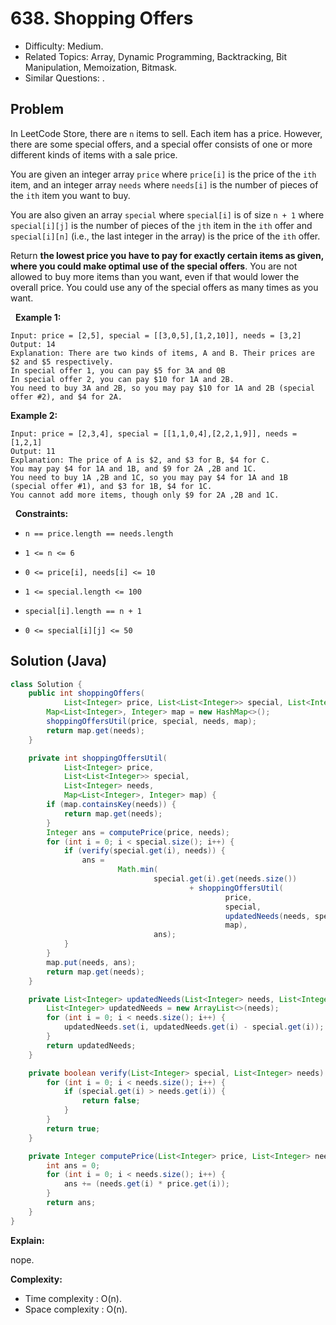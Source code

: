 # 638. Shopping Offers

- Difficulty: Medium.
- Related Topics: Array, Dynamic Programming, Backtracking, Bit Manipulation, Memoization, Bitmask.
- Similar Questions: .

## Problem

In LeetCode Store, there are ```n``` items to sell. Each item has a price. However, there are some special offers, and a special offer consists of one or more different kinds of items with a sale price.

You are given an integer array ```price``` where ```price[i]``` is the price of the ```ith``` item, and an integer array ```needs``` where ```needs[i]``` is the number of pieces of the ```ith``` item you want to buy.

You are also given an array ```special``` where ```special[i]``` is of size ```n + 1``` where ```special[i][j]``` is the number of pieces of the ```jth``` item in the ```ith``` offer and ```special[i][n]``` (i.e., the last integer in the array) is the price of the ```ith``` offer.

Return **the lowest price you have to pay for exactly certain items as given, where you could make optimal use of the special offers**. You are not allowed to buy more items than you want, even if that would lower the overall price. You could use any of the special offers as many times as you want.

 
**Example 1:**

```
Input: price = [2,5], special = [[3,0,5],[1,2,10]], needs = [3,2]
Output: 14
Explanation: There are two kinds of items, A and B. Their prices are $2 and $5 respectively. 
In special offer 1, you can pay $5 for 3A and 0B
In special offer 2, you can pay $10 for 1A and 2B. 
You need to buy 3A and 2B, so you may pay $10 for 1A and 2B (special offer #2), and $4 for 2A.
```

**Example 2:**

```
Input: price = [2,3,4], special = [[1,1,0,4],[2,2,1,9]], needs = [1,2,1]
Output: 11
Explanation: The price of A is $2, and $3 for B, $4 for C. 
You may pay $4 for 1A and 1B, and $9 for 2A ,2B and 1C. 
You need to buy 1A ,2B and 1C, so you may pay $4 for 1A and 1B (special offer #1), and $3 for 1B, $4 for 1C. 
You cannot add more items, though only $9 for 2A ,2B and 1C.
```

 
**Constraints:**


	
- ```n == price.length == needs.length```
	
- ```1 <= n <= 6```
	
- ```0 <= price[i], needs[i] <= 10```
	
- ```1 <= special.length <= 100```
	
- ```special[i].length == n + 1```
	
- ```0 <= special[i][j] <= 50```



## Solution (Java)

```java
class Solution {
    public int shoppingOffers(
            List<Integer> price, List<List<Integer>> special, List<Integer> needs) {
        Map<List<Integer>, Integer> map = new HashMap<>();
        shoppingOffersUtil(price, special, needs, map);
        return map.get(needs);
    }

    private int shoppingOffersUtil(
            List<Integer> price,
            List<List<Integer>> special,
            List<Integer> needs,
            Map<List<Integer>, Integer> map) {
        if (map.containsKey(needs)) {
            return map.get(needs);
        }
        Integer ans = computePrice(price, needs);
        for (int i = 0; i < special.size(); i++) {
            if (verify(special.get(i), needs)) {
                ans =
                        Math.min(
                                special.get(i).get(needs.size())
                                        + shoppingOffersUtil(
                                                price,
                                                special,
                                                updatedNeeds(needs, special.get(i)),
                                                map),
                                ans);
            }
        }
        map.put(needs, ans);
        return map.get(needs);
    }

    private List<Integer> updatedNeeds(List<Integer> needs, List<Integer> special) {
        List<Integer> updatedNeeds = new ArrayList<>(needs);
        for (int i = 0; i < needs.size(); i++) {
            updatedNeeds.set(i, updatedNeeds.get(i) - special.get(i));
        }
        return updatedNeeds;
    }

    private boolean verify(List<Integer> special, List<Integer> needs) {
        for (int i = 0; i < needs.size(); i++) {
            if (special.get(i) > needs.get(i)) {
                return false;
            }
        }
        return true;
    }

    private Integer computePrice(List<Integer> price, List<Integer> needs) {
        int ans = 0;
        for (int i = 0; i < needs.size(); i++) {
            ans += (needs.get(i) * price.get(i));
        }
        return ans;
    }
}
```

**Explain:**

nope.

**Complexity:**

* Time complexity : O(n).
* Space complexity : O(n).
